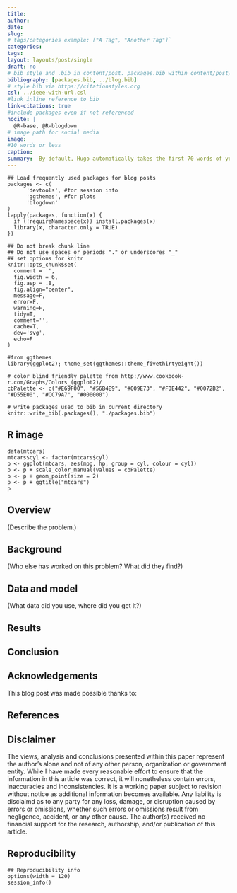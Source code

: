 ```yaml
---
title:
author:
date:
slug:
# tags/categories example: ["A Tag", "Another Tag"]`
categories:
tags:
layout: layouts/post/single
draft: no
# bib style and .bib in content/post. packages.bib within content/post/my-post
bibliography: [packages.bib, ../blog.bib]
# style bib via https://citationstyles.org
csl: ../ieee-with-url.csl
#link inline reference to bib
link-citations: true
#include packages even if not referenced
nocite: |
  @R-base, @R-blogdown
# image path for social media
image:
#10 words or less
caption:
summary:  By default, Hugo automatically takes the first 70 words of your content as its summary and stores it into the `.Summary` page variable for use in your templates. You may customize the summary length by setting `summaryLength` in your site configuration *or* you can set it in the front matter.
---
```



```{r load-packages, include = F}
## Load frequently used packages for blog posts
packages <- c(
      'devtools', #for session info
      'ggthemes', #for plots
      'blogdown'
)
lapply(packages, function(x) {
  if (!requireNamespace(x)) install.packages(x)
  library(x, character.only = TRUE)
})
```

```{r set-chunk-options, include = F}
## Do not break chunk line
## Do not use spaces or periods "." or underscores "_"
## set options for knitr
knitr::opts_chunk$set(
  comment = '',
  fig.width = 6,
  fig.asp = .8,
  fig.align="center",
  message=F,
  error=F,
  warning=F,
  tidy=T,
  comment='',
  cache=T,
  dev='svg',
  echo=F
)
```

```{r set-ggplot-theme-defaults, include = F}
#from ggthemes
library(ggplot2); theme_set(ggthemes::theme_fivethirtyeight())
```

```{r define-color-palette, include = F, eval = T}
# color blind friendly palette from http://www.cookbook-r.com/Graphs/Colors_(ggplot2)/
cbPalette <- c("#E69F00", "#56B4E9", "#009E73", "#F0E442", "#0072B2", "#D55E00", "#CC79A7", "#000000")
```

```{r write-package-bib, echo = F}
# write packages used to bib in current directory
knitr::write_bib(.packages(), "./packages.bib")
```

## R image


```{r plot-mtcars, echo=F, fig.cap = "A plot with 538 layout theme and color blind palette."}
data(mtcars)
mtcars$cyl <- factor(mtcars$cyl)
p <- ggplot(mtcars, aes(mpg, hp, group = cyl, colour = cyl))
p <- p + scale_color_manual(values = cbPalette)
p <- p + geom_point(size = 2)
p <- p + ggtitle("mtcars")
p
```


## Overview

(Describe the problem.)

## Background

(Who else has worked on this problem?  What did they find?)

## Data and model

(What data did you use, where did you get it?)

## Results

## Conclusion

## Acknowledgements

This blog post was made possible thanks to:



## References

<div id="refs"></div>

## Disclaimer

The views, analysis and conclusions presented within this paper represent the author’s alone and not of any other person, organization or government entity. While I have made every reasonable effort to ensure that the information in this article was correct, it will nonetheless contain errors, inaccuracies and inconsistencies. It is a working paper subject to revision without notice as additional information becomes available. Any liability is disclaimd as to any party for any loss, damage, or disruption caused by errors or omissions, whether such errors or omissions result from negligence, accident, or any other cause. The author(s) received no financial support for the research, authorship, and/or publication of this article.

## Reproducibility

```{r reproducibility, echo = FALSE}
## Reproducibility info
options(width = 120)
session_info()
```
